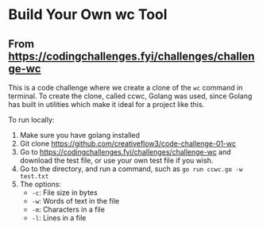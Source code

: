 # Build Your Own wc Tool

## From https://codingchallenges.fyi/challenges/challenge-wc

This is a code challenge where we create a clone of the `wc` command in terminal. To create the clone, called ccwc, Golang was used, since Golang has built in utilities which make it ideal for a project like this.

To run locally:

1. Make sure you have golang installed
2. Git clone https://github.com/creativeflow3/code-challenge-01-wc
3. Go to https://codingchallenges.fyi/challenges/challenge-wc and download the test file, or use your own test file if you wish.
3. Go to the directory, and run a command, such as `go run ccwc.go -w test.txt`
4. The options:
    - `-c`: File size in bytes
    - `-w`: Words of text in the file
    - `-m`: Characters in a file
    - `-l`: Lines in a file 
